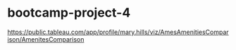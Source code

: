# bootcamp-project-4

https://public.tableau.com/app/profile/mary.hills/viz/AmesAmenitiesComparison/AmenitesComparison
